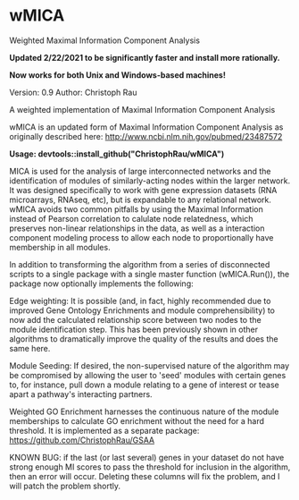 # wMICA
 Weighted Maximal Information Component Analysis

**Updated 2/22/2021 to be significantly faster and install more rationally.**

**Now works for both Unix and Windows-based machines!**

Version: 0.9 Author: Christoph Rau

A weighted implementation of Maximal Information Component Analysis

wMICA is an updated form of Maximal Information Component Analysis as originally described here: http://www.ncbi.nlm.nih.gov/pubmed/23487572

**Usage: devtools::install_github("ChristophRau/wMICA")**

MICA is used for the analysis of large interconnected networks and the identification of modules of similarly-acting nodes within the larger network. It was designed specifically to work with gene expression datasets (RNA microarrays, RNAseq, etc), but is expandable to any relational network. wMICA avoids two common pitfalls by using the Maximal Information instead of Pearson correlation to calulate node relatedness, which preserves non-linear relationships in the data, as well as a interaction component modeling process to allow each node to proportionally have membership in all modules.

In addition to transforming the algorithm from a series of disconnected scripts to a single package with a single master function (wMICA.Run()), the package now optionally implements the following:

Edge weighting: It is possible (and, in fact, highly recommended due to improved Gene Ontology Enrichments and module comprehensibility) to now add the calculated relationship score between two nodes to the module identification step. This has been previously shown in other algorithms to dramatically improve the quality of the results and does the same here.

Module Seeding: If desired, the non-supervised nature of the algorithm may be compromised by allowing the user to 'seed' modules with certain genes to, for instance, pull down a module relating to a gene of interest or tease apart a pathway's interacting partners.

Weighted GO Enrichment harnesses the continuous nature of the module memberships to calculate GO enrichment without the need for a hard threshold.  It is implemented as a separate package: https://github.com/ChristophRau/GSAA

KNOWN BUG: if the last (or last several) genes in your dataset do not have strong enough MI scores to pass the threshold for inclusion in the algorithm, then an error will occur. Deleting these columns will fix the problem, and I will patch the problem shortly.

